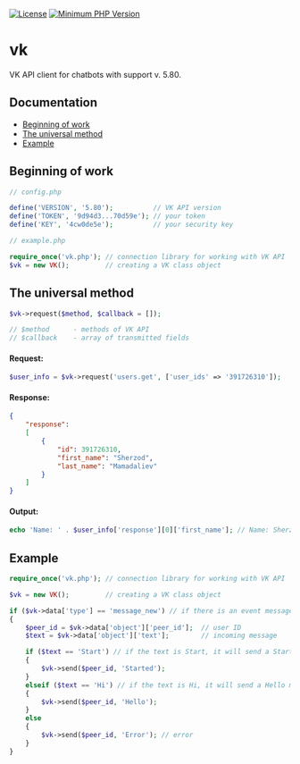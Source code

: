 [![License](https://img.shields.io/badge/license-MIT%20License-brightgreen.svg)](https://opensource.org/licenses/MIT)
[![Minimum PHP Version](https://img.shields.io/badge/php-%3E%3D%207.0-8892BF.svg?style=flat-circle)](https://php.net/)

vk
=======
VK API client for chatbots with support v. 5.80.

Documentation
---------------
* [Beginning of work](https://github.com/mamadaliev/vk#beginning-of-work)
* [The universal method](https://github.com/mamadaliev/vk#the-universal-method)
* [Example](https://github.com/mamadaliev/vk#example)

Beginning of work
---------------
```php
// config.php

define('VERSION', '5.80');          // VK API version
define('TOKEN', '9d94d3...70d59e'); // your token
define('KEY', '4cw0de5e');          // your security key
```
```php
// example.php

require_once('vk.php'); // connection library for working with VK API
$vk = new VK();         // creating a VK class object
```

The universal method
---------------
```php
$vk->request($method, $callback = []);

// $method      - methods of VK API
// $callback    - array of transmitted fields
```
#### Request:
```php
$user_info = $vk->request('users.get', ['user_ids' => '391726310']);
```
#### Response:
```JSON
{
    "response":
    [
        {
            "id": 391726310,
            "first_name": "Sherzod",
            "last_name": "Mamadaliev"
        }
    ]
}
```
#### Output:
```php
echo 'Name: ' . $user_info['response'][0]['first_name']; // Name: Sherzod
```
Example
---------------
```php
require_once('vk.php'); // connection library for working with VK API

$vk = new VK();         // creating a VK class object

if ($vk->data['type'] == 'message_new') // if there is an event message_new
{
    $peer_id = $vk->data['object']['peer_id'];  // user ID
    $text = $vk->data['object']['text'];        // incoming message

    if ($text == 'Start') // if the text is Start, it will send a Started message.
    {
        $vk->send($peer_id, 'Started');
    }
    elseif ($text == 'Hi') // if the text is Hi, it will send a Hello message.
    {
        $vk->send($peer_id, 'Hello');
    }
    else
    {
        $vk->send($peer_id, 'Error'); // error
    }
}
```
